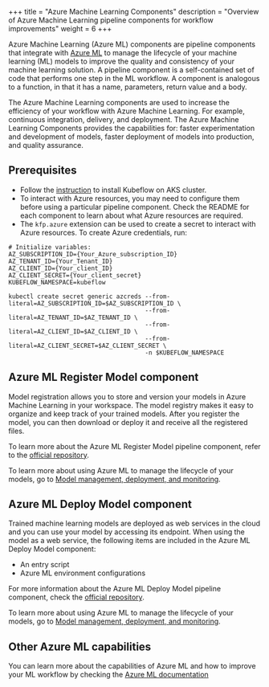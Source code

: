 +++
title = "Azure Machine Learning Components"
description = "Overview of Azure Machine Learning pipeline components for workflow improvements"
weight = 6
+++

Azure Machine Learning (Azure ML) components are pipeline components that integrate with [Azure ML](https://docs.microsoft.com/en-us/azure/machine-learning/) to manage the lifecycle of your machine learning (ML) models to improve the quality and consistency of your machine learning solution. A pipeline component is a self-contained set of code that performs one step in the ML workflow. A component is analogous to a function, in that it has a name, parameters, return value and a body. 

The Azure Machine Learning components are used to increase the efficiency of your workflow with Azure Machine Learning. For example, continuous integration, delivery, and deployment. The Azure Machine Learning Components provides the capabilities for: faster experimentation and development of models, faster deployment of models into production, and quality assurance.

## Prerequisites

- Follow the [instruction](https://www.kubeflow.org/docs/azure/) to install Kubeflow on AKS cluster.
- To interact with Azure resources, you may need to configure them before using a particular pipeline component. Check the README for each component to learn about what Azure resources are required.
- The `kfp.azure` extension can be used to create a secret to interact with Azure resources. To create Azure credentials, run:

```shell
# Initialize variables:
AZ_SUBSCRIPTION_ID={Your_Azure_subscription_ID}
AZ_TENANT_ID={Your_Tenant_ID}
AZ_CLIENT_ID={Your_client_ID}
AZ_CLIENT_SECRET={Your_client_secret}
KUBEFLOW_NAMESPACE=kubeflow

kubectl create secret generic azcreds --from-literal=AZ_SUBSCRIPTION_ID=$AZ_SUBSCRIPTION_ID \
                                      --from-literal=AZ_TENANT_ID=$AZ_TENANT_ID \
                                      --from-literal=AZ_CLIENT_ID=$AZ_CLIENT_ID \
                                      --from-literal=AZ_CLIENT_SECRET=$AZ_CLIENT_SECRET \
                                      -n $KUBEFLOW_NAMESPACE
```

## Azure ML Register Model component


Model registration allows you to store and version your models in Azure Machine Learning in your workspace. The model registry makes it easy to organize and keep track of your trained models. After you register the model, you can then download or deploy it and receive all the registered files.


To learn more about the Azure ML Register Model pipeline component, refer to the [official repository](https://github.com/kubeflow/pipelines/tree/master/components/azure/azureml/aml-register-model).


To learn more about using Azure ML to manage the lifecycle of your models, go to [Model management, deployment, and monitoring](https://docs.microsoft.com/en-us/azure/machine-learning/concept-model-management-and-deployment).

## Azure ML Deploy Model component

Trained machine learning models are deployed as web services in the cloud and you can use your model by accessing its endpoint. When using the model as a web service, the following items are included in the Azure ML Deploy Model component: 

- An entry script
- Azure ML environment configurations

For more information about the Azure ML Deploy Model pipeline component, check the [official repository](https://github.com/kubeflow/pipelines/tree/master/components/azure/azureml/aml-deploy-model).

To learn more about using Azure ML to manage the lifecycle of your models, go to [Model management, deployment, and monitoring](https://docs.microsoft.com/en-us/azure/machine-learning/concept-model-management-and-deployment).

## Other Azure ML capabilities

You can learn more about the capabilities of Azure ML and how to improve your ML workflow by checking the [Azure ML documentation](https://docs.microsoft.com/en-us/azure/machine-learning/) 
